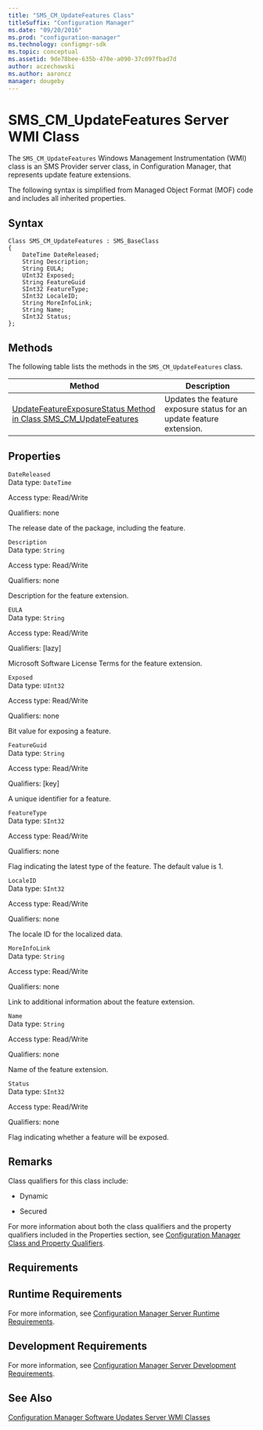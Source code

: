 ```yaml
---
title: "SMS_CM_UpdateFeatures Class"
titleSuffix: "Configuration Manager"
ms.date: "09/20/2016"
ms.prod: "configuration-manager"
ms.technology: configmgr-sdk
ms.topic: conceptual
ms.assetid: 9de78bee-635b-470e-a090-37c097fbad7d
author: aczechowski
ms.author: aaroncz
manager: dougeby
---
```

# SMS_CM_UpdateFeatures Server WMI Class
The  `SMS_CM_UpdateFeatures` Windows Management Instrumentation (WMI) class is an SMS Provider server class, in Configuration Manager, that represents update feature extensions.  

 The following syntax is simplified from Managed Object Format (MOF) code and includes all inherited properties.  

## Syntax  

```  
Class SMS_CM_UpdateFeatures : SMS_BaseClass  
{  
    DateTime DateReleased;  
    String Description;  
    String EULA;  
    UInt32 Exposed;  
    String FeatureGuid  
    SInt32 FeatureType;  
    SInt32 LocaleID;  
    String MoreInfoLink;  
    String Name;  
    SInt32 Status;  
};  

```  

## Methods  
 The following table lists the methods in the `SMS_CM_UpdateFeatures` class.  

|Method|Description|  
|------------|-----------------|  
|[UpdateFeatureExposureStatus Method in Class SMS_CM_UpdateFeatures](../../../develop/reference/sum/updatefeatureexposurestatus-method-in-class-sms_cm_updatefeatures.md)|Updates the feature exposure status for an update feature extension.|  

## Properties  
 `DateReleased`  
 Data type: `DateTime`  

 Access type: Read/Write  

 Qualifiers: none  

 The release date of the package, including the feature.  

 `Description`  
 Data type: `String`  

 Access type: Read/Write  

 Qualifiers: none  

 Description for the feature extension.  

 `EULA`  
 Data type: `String`  

 Access type: Read/Write  

 Qualifiers: [lazy]  

 Microsoft Software License Terms for the feature extension.  

 `Exposed`  
 Data type: `UInt32`  

 Access type: Read/Write  

 Qualifiers: none  

 Bit value for exposing a feature.  

 `FeatureGuid`  
 Data type: `String`  

 Access type: Read/Write  

 Qualifiers: [key]  

 A unique identifier for a feature.  

 `FeatureType`  
 Data type: `SInt32`  

 Access type: Read/Write  

 Qualifiers: none  

 Flag indicating the latest type of the feature. The default value is 1.  

 `LocaleID`  
 Data type: `SInt32`  

 Access type: Read/Write  

 Qualifiers: none  

 The locale ID for the localized data.  

 `MoreInfoLink`  
 Data type: `String`  

 Access type: Read/Write  

 Qualifiers: none  

 Link to additional information about the feature extension.  

 `Name`  
 Data type: `String`  

 Access type: Read/Write  

 Qualifiers: none  

 Name of the feature extension.  

 `Status`  
 Data type: `SInt32`  

 Access type: Read/Write  

 Qualifiers: none  

 Flag indicating whether a feature will be exposed.  

## Remarks  
 Class qualifiers for this class include:  

-   Dynamic  

-   Secured  

 For more information about both the class qualifiers and the property qualifiers included in the Properties section, see [Configuration Manager Class and Property Qualifiers](../../../develop/reference/misc/class-and-property-qualifiers.md).  

## Requirements  

## Runtime Requirements  
 For more information, see [Configuration Manager Server Runtime Requirements](../../../develop/core/reqs/server-runtime-requirements.md).  

## Development Requirements  
 For more information, see [Configuration Manager Server Development Requirements](../../../develop/core/reqs/server-development-requirements.md).  

## See Also  
 [Configuration Manager Software Updates Server WMI Classes](../../../develop/reference/sum/software-updates-server-wmi-classes.md)
